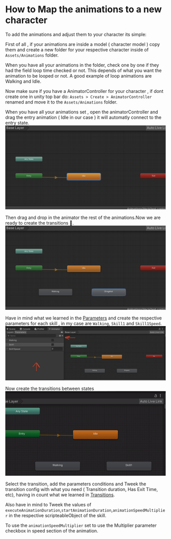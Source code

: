 # How to Map the animations to a new character

To add the animations and adjust them to your character its simple:

First of all , if your animations are inside a model ( character model ) copy them and create a new folder for your respective character inside of `Assets/Animations` folder.

When you have all your animations in the folder, check one by one if they had the field loop time checked or not. This depends of what you want the animation to be looped or not. A good example of loop animations are Walking and Idle.

Now make sure if you have a AnimatorController for your character , if dont create one in unity top bar do:
`Assets > Create > AnimatorController` renamed and move it to the `Assets/Animations` folder.

When you have all your animations set , open the animatorController and drag the entry animation ( Idle in our case ) it will automatly connect to the entry state.
![](./images/Entry.png)

Then drag and drop in the animator the rest of the animations.Now we are ready to create the transitions 🤙.
![](./images/Drag_drop.png)

Have in mind what we learned in the [Parameters](./animations.md) and create the respective parameters for each skill , in my case are `Walking`, `Skill1` and `Skill1Speed`.
![](./images/Parameters.png)

Now create the transitions between states
![](./videos/transitions.gif)

Select the transition, add the parameters conditions and Tweek the transition config with what you need ( Transition duration, Has Exit Time, etc), having in count what we learned in [Transitions](./animations.md).

Also have in mind to Tweek the values of `executeAnimationDuration`,`startAnimationDuration`,`animationSpeedMultiplier` in the respective scripteableObject of the skill.

To use the `animationSpeedMultiplier` set to use the Multiplier parameter checkbox in speed section of the animation.
